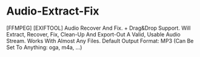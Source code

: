 # Audio-Extract-Fix
[FFMPEG] [EXIFTOOL] Audio Recover And Fix. + Drag&amp;Drop Support. Will Extract, Recover, Fix, Clean-Up And Export-Out A Valid, Usable Audio Stream. Works With Almost Any Files. Default Output Format: MP3 (Can Be Set To Anything: oga, m4a, ...)
